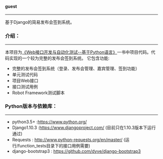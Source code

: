 #### guest
---
基于Django的简易发布会签到系统。

### 介绍：
---
  本项目为[《Web接口开发与自动化测试--基于Python语言》](https://item.jd.com/12164814.html)一书中项目代码。代码实现的一个较为完整的发布会签到系统。
  它包含功能:
  * 完整的发布会签到系统（登录、发布会管理、嘉宾管理、签到功能）
  * 单元测试代码
  * 项目Web接口
  * 接口测试用例
  * Robot Framework测试脚本


### Python版本与依赖库：
---
  * python3.5+ :https://www.python.org/
  * Django1.10.3 :https://www.djangoproject.com/ (目前只在1.10.3版本下运行通过)
  * Requests : http://www.python-requests.org/en/master/ (运行/function_tests目录下的接口用例需要)
  * django-bootstrap3 : https://github.com/dyve/django-bootstrap3

